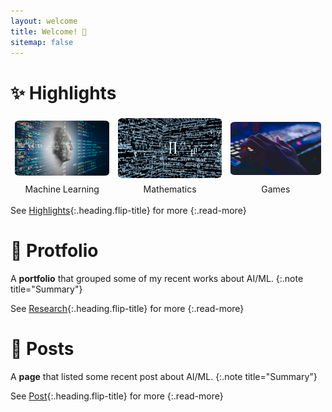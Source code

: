 ```yaml
---
layout: welcome
title: Welcome! 👋
sitemap: false
---
```

<!--author-->

# ✨ Highlights

<style>
td, th, tr, thead, tbody {
   border: none!important;
}
</style>

| <img src="/assets/welcome/ML.jpg" alt="drawing" width="250" style="border-radius:5%"> |<img src="/assets/welcome/math.png" alt="drawing" width="250" style="border-radius:5%"> | <img src="/assets/welcome/game.png" alt="drawing" width="250" style="border-radius:5%"> |
|:---------------:|:---------------:|:---------------:|
| Machine Learning | Mathematics | Games |

See [Highlights](highlights.md){:.heading.flip-title} for more
{:.read-more}

# 🚀 Protfolio
A **portfolio** that grouped some of my recent works about AI/ML.
{:.note title="Summary"}
<!--projects-->
See [Research](research.md){:.heading.flip-title} for more
{:.read-more}

# 📰 Posts
A **page** that listed some recent post about AI/ML.
{:.note title="Summary"}
<!--posts-->
See [Post](posts.md){:.heading.flip-title} for more
{:.read-more}
